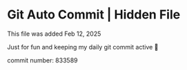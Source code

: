 # Git Auto Commit | Hidden File

This file was added Feb 12, 2025

Just for fun and keeping my daily git commit active 🤪

commit number: 833589
